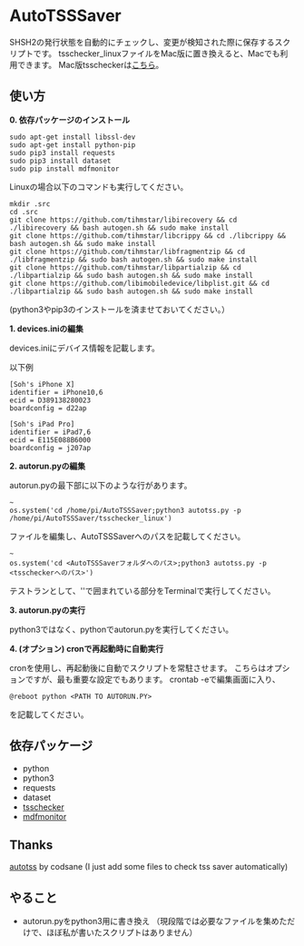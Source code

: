 # AutoTSSSaver
SHSH2の発行状態を自動的にチェックし、変更が検知された際に保存するスクリプトです。
tsschecker_linuxファイルをMac版に置き換えると、Macでも利用できます。
Mac版tsscheckerは[こちら](https://github.com/encounter/tsschecker/releases)。

## 使い方

**0. 依存パッケージのインストール**

```
sudo apt-get install libssl-dev
sudo apt-get install python-pip
sudo pip3 install requests
sudo pip3 install dataset
sudo pip install mdfmonitor
```

Linuxの場合以下のコマンドも実行してください。
```
mkdir .src
cd .src
git clone https://github.com/tihmstar/libirecovery && cd ./libirecovery && bash autogen.sh && sudo make install
git clone https://github.com/tihmstar/libcrippy && cd ./libcrippy && bash autogen.sh && sudo make install
git clone https://github.com/tihmstar/libfragmentzip && cd ./libfragmentzip && sudo bash autogen.sh && sudo make install
git clone https://github.com/tihmstar/libpartialzip && cd ./libpartialzip && sudo bash autogen.sh && sudo make install
git clone https://github.com/libimobiledevice/libplist.git && cd ./libpartialzip && sudo bash autogen.sh && sudo make install
```

(python3やpip3のインストールを済ませておいてください。）

**1. devices.iniの編集**

devices.iniにデバイス情報を記載します。

以下例

```
[Soh's iPhone X]
identifier = iPhone10,6
ecid = D389138280023
boardconfig = d22ap

[Soh's iPad Pro]
identifier = iPad7,6
ecid = E115E088B6000
boardconfig = j207ap
```


**2. autorun.pyの編集**

autorun.pyの最下部に以下のような行があります。

```
~
os.system('cd /home/pi/AutoTSSSaver;python3 autotss.py -p /home/pi/AutoTSSSaver/tsschecker_linux')
```

ファイルを編集し、AutoTSSSaverへのパスを記載してください。

```
~
os.system('cd <AutoTSSSaverフォルダへのパス>;python3 autotss.py -p <tsscheckerへのパス>')
```

テストランとして、''で囲まれている部分をTerminalで実行してください。


**3. autorun.pyの実行**

python3ではなく、pythonでautorun.pyを実行してください。


**4. (オプション) cronで再起動時に自動実行**

cronを使用し、再起動後に自動でスクリプトを常駐させます。
こちらはオプションですが、最も重要な設定でもあります。
crontab -eで編集画面に入り、

```
@reboot python <PATH TO AUTORUN.PY>
```

を記載してください。


## 依存パッケージ
- python
- python3
- requests
- dataset
- [tsschecker](https://github.com/encounter/tsschecker/releases)
- [mdfmonitor](https://github.com/alice1017/mdfmonitor)

## Thanks
[autotss](https://github.com/codsane/autotss) by codsane
(I just add some files to check tss saver automatically)

## やること
- autorun.pyをpython3用に書き換え
（現段階では必要なファイルを集めただけで、ほぼ私が書いたスクリプトはありません）
